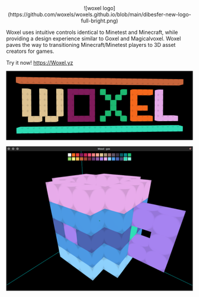 <center>
![woxel logo](https://github.com/woxels/woxels.github.io/blob/main/dibesfer-new-logo-full-bright.png)
</center>

Woxel uses intuitive controls identical to Minetest and Minecraft, while providing a design experience similar to Goxel and Magicalvoxel. Woxel paves the way to transitioning Minecraft/Minetest players to 3D asset creators for games.

Try it now! https://Woxel.yz
</p>

![woxel header](https://raw.githubusercontent.com/woxels/woxels.github.io/main/woxelbanner.png)<br>


![woxel screenshot](https://raw.githubusercontent.com/woxels/woxels.github.io/main/Screenshot_2023-09-02_07-06-18.png)
